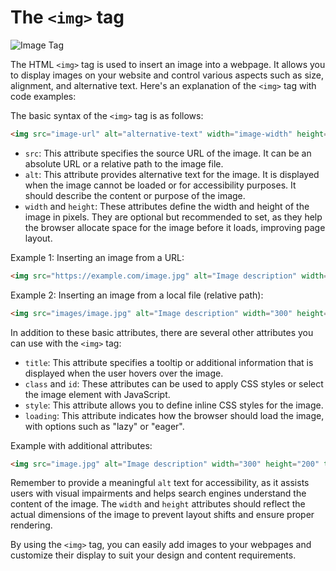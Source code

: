 # The `<img>` tag

![Image Tag](https://cdo-curriculum.s3.amazonaws.com/media/uploads/img_tag.png)

The HTML `<img>` tag is used to insert an image into a webpage. It allows you to display images on your website and control various aspects such as size, alignment, and alternative text. Here's an explanation of the `<img>` tag with code examples:

The basic syntax of the `<img>` tag is as follows:
```html
<img src="image-url" alt="alternative-text" width="image-width" height="image-height">
```

- `src`: This attribute specifies the source URL of the image. It can be an absolute URL or a relative path to the image file.
- `alt`: This attribute provides alternative text for the image. It is displayed when the image cannot be loaded or for accessibility purposes. It should describe the content or purpose of the image.
- `width` and `height`: These attributes define the width and height of the image in pixels. They are optional but recommended to set, as they help the browser allocate space for the image before it loads, improving page layout.

Example 1: Inserting an image from a URL:
```html
<img src="https://example.com/image.jpg" alt="Image description" width="300" height="200">
```

Example 2: Inserting an image from a local file (relative path):
```html
<img src="images/image.jpg" alt="Image description" width="300" height="200">
```

In addition to these basic attributes, there are several other attributes you can use with the `<img>` tag:

- `title`: This attribute specifies a tooltip or additional information that is displayed when the user hovers over the image.
- `class` and `id`: These attributes can be used to apply CSS styles or select the image element with JavaScript.
- `style`: This attribute allows you to define inline CSS styles for the image.
- `loading`: This attribute indicates how the browser should load the image, with options such as "lazy" or "eager".

Example with additional attributes:
```html
<img src="image.jpg" alt="Image description" width="300" height="200" title="Click to enlarge" class="image-thumbnail" loading="lazy">
```

Remember to provide a meaningful `alt` text for accessibility, as it assists users with visual impairments and helps search engines understand the content of the image. The `width` and `height` attributes should reflect the actual dimensions of the image to prevent layout shifts and ensure proper rendering.

By using the `<img>` tag, you can easily add images to your webpages and customize their display to suit your design and content requirements.